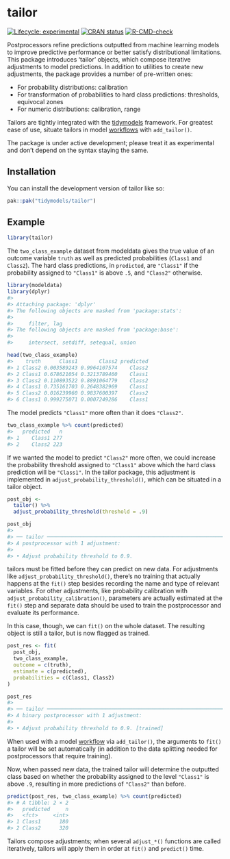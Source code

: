 
<!-- README.md is generated from README.Rmd. Please edit that file -->

# tailor

<!-- badges: start -->

[![Lifecycle:
experimental](https://img.shields.io/badge/lifecycle-experimental-orange.svg)](https://lifecycle.r-lib.org/articles/stages.html#experimental)
[![CRAN
status](https://www.r-pkg.org/badges/version/tailor)](https://CRAN.R-project.org/package=tailor)
[![R-CMD-check](https://github.com/tidymodels/tailor/actions/workflows/R-CMD-check.yaml/badge.svg)](https://github.com/tidymodels/tailor/actions/workflows/R-CMD-check.yaml)
<!-- badges: end -->

Postprocessors refine predictions outputted from machine learning models
to improve predictive performance or better satisfy distributional
limitations. This package introduces ‘tailor’ objects, which compose
iterative adjustments to model predictions. In addition to utilities to
create new adjustments, the package provides a number of pre-written
ones:

- For probability distributions: calibration
- For transformation of probabilities to hard class predictions:
  thresholds, equivocal zones
- For numeric distributions: calibration, range

Tailors are tightly integrated with the
[tidymodels](https://tidymodels.org) framework. For greatest ease of
use, situate tailors in model
[workflows](https://workflows.tidymodels.org) with `add_tailor()`.

The package is under active development; please treat it as experimental
and don’t depend on the syntax staying the same.

## Installation

You can install the development version of tailor like so:

``` r
pak::pak("tidymodels/tailor")
```

## Example

``` r
library(tailor)
```

The `two_class_example` dataset from modeldata gives the true value of
an outcome variable `truth` as well as predicted probabilities (`Class1`
and `Class2`). The hard class predictions, in `predicted`, are
`"Class1"` if the probability assigned to `"Class1"` is above `.5`, and
`"Class2"` otherwise.

``` r
library(modeldata)
library(dplyr)
#> 
#> Attaching package: 'dplyr'
#> The following objects are masked from 'package:stats':
#> 
#>     filter, lag
#> The following objects are masked from 'package:base':
#> 
#>     intersect, setdiff, setequal, union

head(two_class_example)
#>    truth      Class1       Class2 predicted
#> 1 Class2 0.003589243 0.9964107574    Class2
#> 2 Class1 0.678621054 0.3213789460    Class1
#> 3 Class2 0.110893522 0.8891064779    Class2
#> 4 Class1 0.735161703 0.2648382969    Class1
#> 5 Class2 0.016239960 0.9837600397    Class2
#> 6 Class1 0.999275071 0.0007249286    Class1
```

The model predicts `"Class1"` more often than it does `"Class2"`.

``` r
two_class_example %>% count(predicted)
#>   predicted   n
#> 1    Class1 277
#> 2    Class2 223
```

If we wanted the model to predict `"Class2"` more often, we could
increase the probability threshold assigned to `"Class1"` above which
the hard class prediction will be `"Class1"`. In the tailor package,
this adjustment is implemented in `adjust_probability_threshold()`,
which can be situated in a tailor object.

``` r
post_obj <-
  tailor() %>%
  adjust_probability_threshold(threshold = .9)

post_obj
#> 
#> ── tailor ──────────────────────────────────────────────────────────────────────
#> A postprocessor with 1 adjustment:
#> 
#> • Adjust probability threshold to 0.9.
```

tailors must be fitted before they can predict on new data. For
adjustments like `adjust_probability_threshold()`, there’s no training
that actually happens at the `fit()` step besides recording the name and
type of relevant variables. For other adjustments, like probability
calibration with `adjust_probability_calibration()`, parameters are
actually estimated at the `fit()` step and separate data should be used
to train the postprocessor and evaluate its performance.

In this case, though, we can `fit()` on the whole dataset. The resulting
object is still a tailor, but is now flagged as trained.

``` r
post_res <- fit(
  post_obj,
  two_class_example,
  outcome = c(truth),
  estimate = c(predicted),
  probabilities = c(Class1, Class2)
)

post_res
#> 
#> ── tailor ──────────────────────────────────────────────────────────────────────
#> A binary postprocessor with 1 adjustment:
#> 
#> • Adjust probability threshold to 0.9. [trained]
```

When used with a model [workflow](https://workflows.tidymodels.org) via
`add_tailor()`, the arguments to `fit()` a tailor will be set
automatically (in addition to the data splitting needed for
postprocessors that require training).

Now, when passed new data, the trained tailor will determine the
outputted class based on whether the probability assigned to the level
`"Class1"` is above `.9`, resulting in more predictions of `"Class2"`
than before.

``` r
predict(post_res, two_class_example) %>% count(predicted)
#> # A tibble: 2 × 2
#>   predicted     n
#>   <fct>     <int>
#> 1 Class1      180
#> 2 Class2      320
```

Tailors compose adjustments; when several `adjust_*()` functions are
called iteratively, tailors will apply them in order at `fit()` and
`predict()` time.
